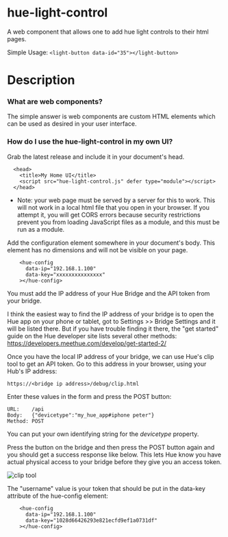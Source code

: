 # hue-light-control

A web component that allows one to add hue light controls to their html pages.

Simple Usage: `<light-button data-id="35"></light-button>`

# Description

### What are web components?

The simple answer is web components are custom HTML elements which can be used as desired in your user interface.

### How do I use the hue-light-control in my own UI?

Grab the latest release and include it in your document's head.

```
  <head>
    <title>My Home UI</title>
    <script src="hue-light-control.js" defer type="module"></script>
  </head>
```

- Note: your web page must be served by a server for this to work. This will not work in a local html file that you open in your browser. If you attempt it, you will get CORS errors because security restrictions prevent you from loading JavaScript files as a module, and this must be run as a module.

Add the configuration element somewhere in your document's body. This element has no dimensions and will not be visible on your page.

```
    <hue-config
      data-ip="192.168.1.100"
      data-key="xxxxxxxxxxxxxxx"
    ></hue-config>
```

You must add the IP address of your Hue Bridge and the API token from your bridge.

I think the easiest way to find the IP address of your bridge is to open the Hue app on your phone or tablet, got to Settings >> Bridge Settings and it will be listed there. But if you have trouble finding it there, the "get started" guide on the Hue developer site lists several other methods: https://developers.meethue.com/develop/get-started-2/

Once you have the local IP address of your bridge, we can use Hue's clip tool to get an API token. Go to this address in your browser, using your Hub's IP address:

`https://<bridge ip address>/debug/clip.html`

Enter these values in the form and press the POST button:

```
URL:	/api
Body:	{"devicetype":"my_hue_app#iphone peter"}
Method:	POST
```

You can put your own identifying string for the _devicetype_ property.

Press the button on the bridge and then press the POST button again and you should get a success response like below. This lets Hue know you have actual physical access to your bridge before they give you an access token.

![clip tool](https://developers.meethue.com/wp-content/uploads/2018/02/SuccessResponse-1.png)

The "username" value is your token that should be put in the data-key attribute of the hue-config element:

```
    <hue-config
      data-ip="192.168.1.100"
      data-key="1028d66426293e821ecfd9ef1a0731df"
    ></hue-config>
```
